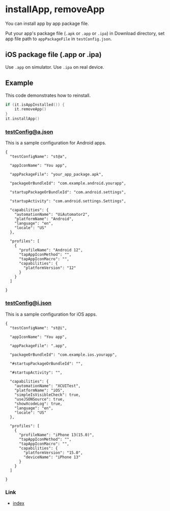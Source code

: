 # installApp, removeApp

You can install app by app package file.

Put your app's package file (`.apk` or `.app` or `.ipa`) in Download directory, set app file path to `appPackageFile` in
`testConfig.json`.

## iOS package file (.app or .ipa)

Use `.app` on simulator. Use `.ipa` on real device.

## Example

This code demonstrates how to reinstall.

```kotlin
if (it.isAppInstalled()) {
    it.removeApp()
}
it.installApp()
```

### testConfig@a.json

This is a sample configuration for Android apps.

```
{
  "testConfigName": "st@a",

  "appIconName": "You app",

  "appPackageFile": "your_app_package.apk",

  "packageOrBundleId": "com.example.android.yourapp",

  "startupPackageOrBundleId": "com.android.settings",

  "startupActivity": "com.android.settings.Settings",

  "capabilities": {
    "automationName": "UiAutomator2",
    "platformName": "Android",
    "language": "en",
    "locale": "US"
  },

  "profiles": [
    {
      "profileName": "Android 12",
      "tapAppIconMethod": "",
      "tapAppIconMacro": "",
      "capabilities": {
        "platformVersion": "12"
      }
    }
  ]

}
```

### testConfig@i.json

This is a sample configuration for iOS apps.

```
{
  "testConfigName": "st@i",

  "appIconName": "You app",

  "appPackageFile": ".app",

  "packageOrBundleId": "com.example.ios.yourapp",

  "#startupPackageOrBundleId": "",

  "#startupActivity": "",

  "capabilities": {
    "automationName": "XCUITest",
    "platformName": "iOS",
    "simpleIsVisibleCheck": true,
    "useJSONSource": true,
    "showXcodeLog": true,
    "language": "en",
    "locale": "US"
  },

  "profiles": [
    {
      "profileName": "iPhone 13(15.0)",
      "tapAppIconMethod": "",
      "tapAppIconMacro": "",
      "capabilities": {
        "platformVersion": "15.0",
        "deviceName": "iPhone 13"
      }
    }
  ]

}
```

### Link

- [index](../../../index.md)
